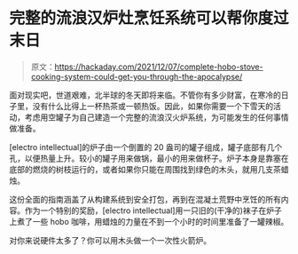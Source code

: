 # 完整的流浪汉炉灶烹饪系统可以帮你度过末日

> 原文：<https://hackaday.com/2021/12/07/complete-hobo-stove-cooking-system-could-get-you-through-the-apocalypse/>

面对现实吧，世道艰难，北半球的冬天即将来临。不管你有多少财富，在寒冷的日子里，没有什么比得上一杯热茶或一顿热饭。因此，如果你需要一个下雪天的活动，考虑用空罐子为自己建造一个完整的流浪汉火炉系统，为可能发生的任何事情做准备。

[electro intellectual]的炉子由一个倒置的 20 盎司的罐子组成，罐子底部有几个孔，以便热量上升。较小的罐子用来做锅，最小的用来做杯子。炉子本身是靠塞在底部的燃烧的树枝运行的，或者如果你只能在周围找到绿色的木头，就用几支茶蜡烛。

这份全面的指南涵盖了从构建系统到安全打包，再到在混凝土荒野中烹饪的所有内容。作为一个特别的奖励，[electro intellectual]用一只旧的(干净的)袜子在炉子上煮了一些 hobo 咖啡，用蜡烛的力量在不到一个小时的时间里准备了一罐辣椒。

对你来说硬件太多了？你可以用木头做一个一次性火箭炉。
